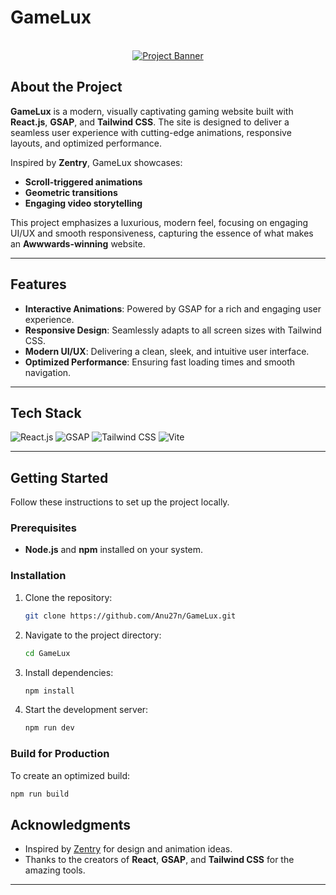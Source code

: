 # GameLux

<div align="center">
  <br />
    <a href="#" target="_blank">
      <img src="https://github.com/user-attachments/assets/ab600f24-f4d9-4cef-8f1e-3fd9194afb30" alt="Project Banner">
    </a>
  <br />
</div>

## About the Project
**GameLux** is a modern, visually captivating gaming website built with **React.js**, **GSAP**, and **Tailwind CSS**. The site is designed to deliver a seamless user experience with cutting-edge animations, responsive layouts, and optimized performance. 

Inspired by **Zentry**, GameLux showcases:
- **Scroll-triggered animations**
- **Geometric transitions**
- **Engaging video storytelling**

This project emphasizes a luxurious, modern feel, focusing on engaging UI/UX and smooth responsiveness, capturing the essence of what makes an **Awwwards-winning** website.

---

## Features
- **Interactive Animations**: Powered by GSAP for a rich and engaging user experience.
- **Responsive Design**: Seamlessly adapts to all screen sizes with Tailwind CSS.
- **Modern UI/UX**: Delivering a clean, sleek, and intuitive user interface.
- **Optimized Performance**: Ensuring fast loading times and smooth navigation.

---

## Tech Stack
<div align="left">
  <img src="https://img.shields.io/badge/React-61DAFB?logo=react&logoColor=white&style=for-the-badge" alt="React.js" />
  <img src="https://img.shields.io/badge/GSAP-88CE02?logo=greensock&logoColor=white&style=for-the-badge" alt="GSAP" />
  <img src="https://img.shields.io/badge/Tailwind%20CSS-06B6D4?logo=tailwindcss&logoColor=white&style=for-the-badge" alt="Tailwind CSS" />
  <img src="https://img.shields.io/badge/Vite-646CFF?logo=vite&logoColor=white&style=for-the-badge" alt="Vite" />
</div>

---

## Getting Started
Follow these instructions to set up the project locally.

### Prerequisites
- **Node.js** and **npm** installed on your system.

### Installation
1. Clone the repository:
   ```bash
   git clone https://github.com/Anu27n/GameLux.git
   ```
2. Navigate to the project directory:
   ```bash
   cd GameLux
   ```
3. Install dependencies:
   ```bash
   npm install
   ```
4. Start the development server:
   ```bash
   npm run dev
   ```

### Build for Production
To create an optimized build:
```bash
npm run build
```


## Acknowledgments
- Inspired by [Zentry](https://zentry.com/) for design and animation ideas.
- Thanks to the creators of **React**, **GSAP**, and **Tailwind CSS** for the amazing tools.

---


